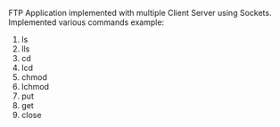 FTP Application implemented with multiple Client Server using Sockets. Implemented various commands example:
1) ls
2) lls
3) cd
4) lcd
5) chmod
6) lchmod
7) put
8) get
9) close
 

